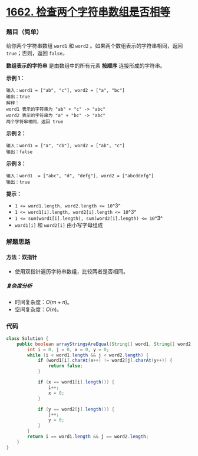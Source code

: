# [1662. 检查两个字符串数组是否相等](https://leetcode.cn/problems/check-if-two-string-arrays-are-equivalent/)

### 题目（简单）

给你两个字符串数组 `word1` 和 `word2` 。如果两个数组表示的字符串相同，返回`true`；否则，返回 `false`*。*

**数组表示的字符串** 是由数组中的所有元素 **按顺序** 连接形成的字符串。

**示例 1：**

```
输入：word1 = ["ab", "c"], word2 = ["a", "bc"]
输出：true
解释：
word1 表示的字符串为 "ab" + "c" -> "abc"
word2 表示的字符串为 "a" + "bc" -> "abc"
两个字符串相同，返回 true
```

**示例 2：**

```
输入：word1 = ["a", "cb"], word2 = ["ab", "c"]
输出：false
```

**示例 3：**

```
输入：word1  = ["abc", "d", "defg"], word2 = ["abcddefg"]
输出：true
```

**提示：**

* `1 <= word1.length, word2.length <= 10`^3^
* `1 <= word1[i].length, word2[i].length <= 10`^3^
* `1 <= sum(word1[i].length), sum(word2[i].length) <= 10`^3^
* `word1[i]` 和 `word2[i]` 由小写字母组成

### 解题思路

#### 方法：双指针

- 使用双指针遍历字符串数组，比较两者是否相同。

##### 复杂度分析

- 时间复杂度：$O(m+n)$。
- 空间复杂度：$O(n)$。

### 代码

```java
class Solution {
    public boolean arrayStringsAreEqual(String[] word1, String[] word2) {
        int i = 0, j = 0, x = 0, y = 0;
        while (i < word1.length && j < word2.length) {
            if (word1[i].charAt(x++) != word2[j].charAt(y++)) {
                return false;
            }

            if (x == word1[i].length()) {
                i++;
                x = 0;
            }

            if (y == word2[j].length()) {
                j++;
                y = 0;
            }
        }
        return i == word1.length && j == word2.length;
    }
}
```
